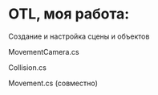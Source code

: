 # OTL, моя работа:

Создание и настройка сцены и объектов

MovementCamera.cs

Сollision.cs

Movement.cs (совместно)

